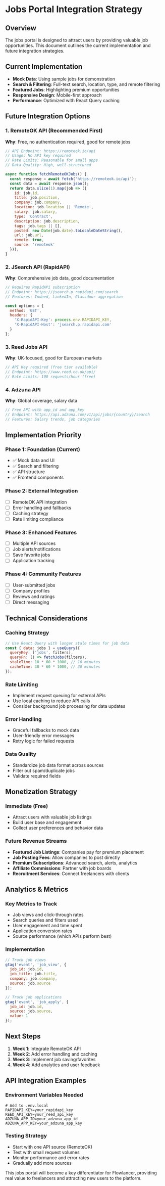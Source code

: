 # Jobs Portal Integration Strategy

## Overview
The jobs portal is designed to attract users by providing valuable job opportunities. This document outlines the current implementation and future integration strategies.

## Current Implementation
- **Mock Data**: Using sample jobs for demonstration
- **Search & Filtering**: Full-text search, location, type, and remote filtering
- **Featured Jobs**: Highlighting premium opportunities
- **Responsive Design**: Mobile-first approach
- **Performance**: Optimized with React Query caching

## Future Integration Options

### 1. RemoteOK API (Recommended First)
**Why**: Free, no authentication required, good for remote jobs

```javascript
// API Endpoint: https://remoteok.io/api
// Usage: No API key required
// Rate Limits: Reasonable for small apps
// Data Quality: High, well-structured

async function fetchRemoteOKJobs() {
  const response = await fetch('https://remoteok.io/api');
  const data = await response.json();
  return data.slice(1).map(job => ({
    id: job.id,
    title: job.position,
    company: job.company,
    location: job.location || 'Remote',
    salary: job.salary,
    type: 'Contract',
    description: job.description,
    tags: job.tags || [],
    posted: new Date(job.date).toLocaleDateString(),
    url: job.url,
    remote: true,
    source: 'remoteok'
  }));
}
```

### 2. JSearch API (RapidAPI)
**Why**: Comprehensive job data, good documentation

```javascript
// Requires RapidAPI subscription
// Endpoint: https://jsearch.p.rapidapi.com/search
// Features: Indeed, LinkedIn, Glassdoor aggregation

const options = {
  method: 'GET',
  headers: {
    'X-RapidAPI-Key': process.env.RAPIDAPI_KEY,
    'X-RapidAPI-Host': 'jsearch.p.rapidapi.com'
  }
};
```

### 3. Reed Jobs API
**Why**: UK-focused, good for European markets

```javascript
// API Key required (free tier available)
// Endpoint: https://www.reed.co.uk/api/
// Rate Limits: 100 requests/hour (free)
```

### 4. Adzuna API
**Why**: Global coverage, salary data

```javascript
// Free API with app_id and app_key
// Endpoint: https://api.adzuna.com/v1/api/jobs/{country}/search
// Features: Salary trends, job categories
```

## Implementation Priority

### Phase 1: Foundation (Current)
- ✅ Mock data and UI
- ✅ Search and filtering
- ✅ API structure
- ✅ Frontend components

### Phase 2: External Integration
- [ ] RemoteOK API integration
- [ ] Error handling and fallbacks
- [ ] Caching strategy
- [ ] Rate limiting compliance

### Phase 3: Enhanced Features
- [ ] Multiple API sources
- [ ] Job alerts/notifications
- [ ] Save favorite jobs
- [ ] Application tracking

### Phase 4: Community Features
- [ ] User-submitted jobs
- [ ] Company profiles
- [ ] Reviews and ratings
- [ ] Direct messaging

## Technical Considerations

### Caching Strategy
```javascript
// Use React Query with longer stale times for job data
const { data: jobs } = useQuery({
  queryKey: ['jobs', filters],
  queryFn: () => fetchJobs(filters),
  staleTime: 10 * 60 * 1000, // 10 minutes
  cacheTime: 30 * 60 * 1000, // 30 minutes
});
```

### Rate Limiting
- Implement request queuing for external APIs
- Use local caching to reduce API calls
- Consider background job processing for data updates

### Error Handling
- Graceful fallbacks to mock data
- User-friendly error messages
- Retry logic for failed requests

### Data Quality
- Standardize job data format across sources
- Filter out spam/duplicate jobs
- Validate required fields

## Monetization Strategy

### Immediate (Free)
- Attract users with valuable job listings
- Build user base and engagement
- Collect user preferences and behavior data

### Future Revenue Streams
- **Featured Job Listings**: Companies pay for premium placement
- **Job Posting Fees**: Allow companies to post directly
- **Premium Subscriptions**: Advanced search, alerts, analytics
- **Affiliate Commissions**: Partner with job boards
- **Recruitment Services**: Connect freelancers with clients

## Analytics & Metrics

### Key Metrics to Track
- Job views and click-through rates
- Search queries and filters used
- User engagement and time spent
- Application conversion rates
- Source performance (which APIs perform best)

### Implementation
```javascript
// Track job views
gtag('event', 'job_view', {
  job_id: job.id,
  job_title: job.title,
  company: job.company,
  source: job.source
});

// Track job applications
gtag('event', 'job_apply', {
  job_id: job.id,
  source: job.source,
  value: 1
});
```

## Next Steps

1. **Week 1**: Integrate RemoteOK API
2. **Week 2**: Add error handling and caching
3. **Week 3**: Implement job saving/favorites
4. **Week 4**: Add analytics and user feedback

## API Integration Examples

### Environment Variables Needed
```env
# Add to .env.local
RAPIDAPI_KEY=your_rapidapi_key
REED_API_KEY=your_reed_api_key
ADZUNA_APP_ID=your_adzuna_app_id
ADZUNA_APP_KEY=your_adzuna_app_key
```

### Testing Strategy
- Start with one API source (RemoteOK)
- Test with small request volumes
- Monitor performance and error rates
- Gradually add more sources

This jobs portal will become a key differentiator for Flowlancer, providing real value to freelancers and attracting new users to the platform.

